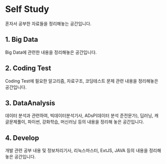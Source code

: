 # Self Study

혼자서 공부한 자료들을 정리해놓는 공간입니다.

## 1. Big Data

Big Data에 관련한 내용을 정리해놓은 공간입니다.

## 2. Coding Test

Coding Test에 필요한 알고리즘, 자료구조, 코딩테스트 문제 관련 내용을 정리해놓은 공간입니다.

## 3. DataAnalysis

데이터 분석과 관련하여, 빅데이터분석기사, ADsP(데이터 분석 준전문가), 딥러닝, 캐글문제풀이, 파이썬, 강화학습, 머신러닝 등의 내용을 정리해 놓은 공간입니다.

## 4. Develop

개발 관련 공부 내용 및 정보처리기사, 리눅스마스터, ExtJS, JAVA 등의 내용을 정리해 놓은 공간입니다.